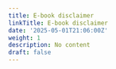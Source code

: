 ```yaml
---
title: E-book disclaimer
linkTitle: E-book disclaimer
date: '2025-05-01T21:06:00Z'
weight: 1
description: No content
draft: false
---
```




